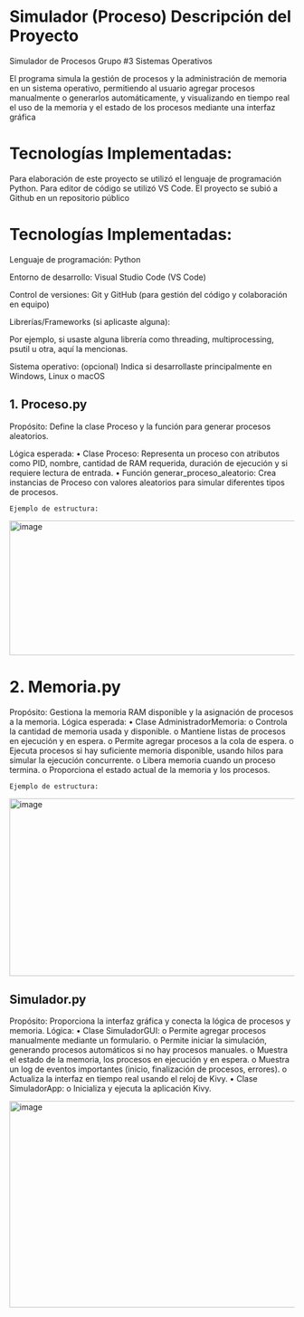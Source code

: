 # Simulador (Proceso) Descripción del Proyecto
Simulador de Procesos Grupo #3 Sistemas Operativos

El programa simula la gestión de procesos y la administración de memoria en un sistema operativo, permitiendo al usuario agregar procesos manualmente o generarlos automáticamente, y visualizando en tiempo real el uso de la memoria y el estado de los procesos mediante una interfaz gráfica

# Tecnologías Implementadas: 
  Para elaboración de este proyecto se utilizó el lenguaje de programación Python.
  Para editor de código se utilizó VS Code.
  El proyecto se subió a Github en un repositorio público

# Tecnologías Implementadas: 
  Lenguaje de programación: Python

Entorno de desarrollo: Visual Studio Code (VS Code)

Control de versiones: Git y GitHub (para gestión del código y colaboración en equipo)

Librerías/Frameworks (si aplicaste alguna):

Por ejemplo, si usaste alguna librería como threading, multiprocessing, psutil u otra, aquí la mencionas.

Sistema operativo: (opcional) Indica si desarrollaste principalmente en Windows, Linux o macOS

## 1. Proceso.py

  Propósito: Define la clase Proceso y la función para generar procesos aleatorios.
  
  Lógica esperada:
    •
    Clase Proceso: Representa un proceso con atributos como PID, nombre, cantidad de RAM requerida, duración de ejecución y si requiere    lectura de entrada.
    •
    Función generar_proceso_aleatorio: Crea instancias de Proceso con valores aleatorios para simular diferentes tipos de procesos.
    
    Ejemplo de estructura:
<img width="662" height="238" alt="image" src="https://github.com/user-attachments/assets/0df2e168-0631-4daa-a8ac-5c11a493aa70" />

   
# 2. Memoria.py

  Propósito: Gestiona la memoria RAM disponible y la asignación de procesos a la memoria.
  Lógica esperada:
    •
    Clase AdministradorMemoria:
    o
    Controla la cantidad de memoria usada y disponible.
    o
    Mantiene listas de procesos en ejecución y en espera.
    o
    Permite agregar procesos a la cola de espera.
    o
    Ejecuta procesos si hay suficiente memoria disponible, usando hilos para simular la ejecución concurrente.
    o
    Libera memoria cuando un proceso termina.
    o
    Proporciona el estado actual de la memoria y los procesos.
    
    Ejemplo de estructura:

<img width="629" height="314" alt="image" src="https://github.com/user-attachments/assets/db6035f0-65d5-4bf2-971d-3aede639f405" />


## Simulador.py

  Propósito: Proporciona la interfaz gráfica y conecta la lógica de procesos y memoria.
  Lógica:
    •
    Clase SimuladorGUI:
    o
    Permite agregar procesos manualmente mediante un formulario.
    o
    Permite iniciar la simulación, generando procesos automáticos si no hay procesos manuales.
    o
    Muestra el estado de la memoria, los procesos en ejecución y en espera.
    o
    Muestra un log de eventos importantes (inicio, finalización de procesos, errores).
    o
    Actualiza la interfaz en tiempo real usando el reloj de Kivy.
    •
    Clase SimuladorApp:
    o
    Inicializa y ejecuta la aplicación Kivy.

<img width="643" height="365" alt="image" src="https://github.com/user-attachments/assets/a23139fa-febb-4717-853f-12cd1597a79f" />






